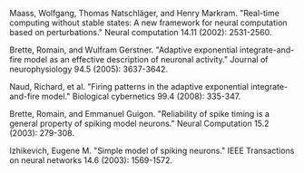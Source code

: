 Maass, Wolfgang, Thomas Natschläger, and Henry Markram. "Real-time computing without stable states: A new framework for neural computation based on perturbations." Neural computation 14.11 (2002): 2531-2560.

Brette, Romain, and Wulfram Gerstner. "Adaptive exponential integrate-and-fire model as an effective description of neuronal activity." Journal of neurophysiology 94.5 (2005): 3637-3642.

Naud, Richard, et al. "Firing patterns in the adaptive exponential integrate-and-fire model." Biological cybernetics 99.4 (2008): 335-347.

Brette, Romain, and Emmanuel Guigon. "Reliability of spike timing is a general property of spiking model neurons." Neural Computation 15.2 (2003): 279-308.

Izhikevich, Eugene M. "Simple model of spiking neurons." IEEE Transactions on neural networks 14.6 (2003): 1569-1572.

